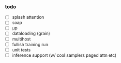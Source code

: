 ### todo
- [ ] splash attention
- [ ] soap
- [ ] μp
- [ ] dataloading (grain)
- [ ] multihost
- [ ] fullish training run
- [ ] unit tests
- [ ] inference support (w/ cool samplers paged attn etc)

